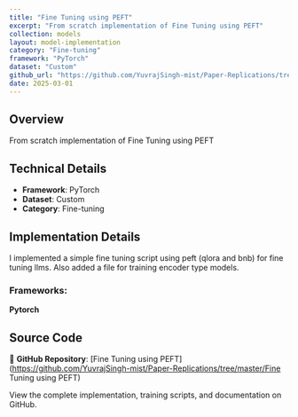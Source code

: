 ```yaml
---
title: "Fine Tuning using PEFT"
excerpt: "From scratch implementation of Fine Tuning using PEFT"
collection: models
layout: model-implementation
category: "Fine-tuning"
framework: "PyTorch"
dataset: "Custom"
github_url: "https://github.com/YuvrajSingh-mist/Paper-Replications/tree/master/Fine Tuning using PEFT"
date: 2025-03-01
---
```


## Overview
From scratch implementation of Fine Tuning using PEFT

## Technical Details
- **Framework**: PyTorch
- **Dataset**: Custom
- **Category**: Fine-tuning

## Implementation Details


I implemented a simple fine tuning script using peft (qlora and bnb) for fine tuning llms.
Also added a file for training encoder type models.

### Frameworks:
**Pytorch**

## Source Code
📁 **GitHub Repository**: [Fine Tuning using PEFT](https://github.com/YuvrajSingh-mist/Paper-Replications/tree/master/Fine Tuning using PEFT)

View the complete implementation, training scripts, and documentation on GitHub.
